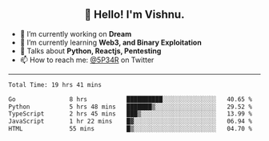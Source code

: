 <h2 align="center">👋 Hello! I'm Vishnu.</h2>


- 🔭 I’m currently working on **Dream**
- 🌱 I’m currently learning **Web3, and Binary Exploitation**
- 💬 Talks about **Python, Reactjs, Pentesting**
- 📫 How to reach me: [@5P34R](https://twitter.com/Vishnu27302693) on Twitter

---
<!--START_SECTION:waka-->

```txt
Total Time: 19 hrs 41 mins

Go               8 hrs           ██████████░░░░░░░░░░░░░░░   40.65 %
Python           5 hrs 48 mins   ███████▒░░░░░░░░░░░░░░░░░   29.52 %
TypeScript       2 hrs 45 mins   ███▒░░░░░░░░░░░░░░░░░░░░░   13.99 %
JavaScript       1 hr 22 mins    █▓░░░░░░░░░░░░░░░░░░░░░░░   06.94 %
HTML             55 mins         █▒░░░░░░░░░░░░░░░░░░░░░░░   04.70 %
```

<!--END_SECTION:waka-->
